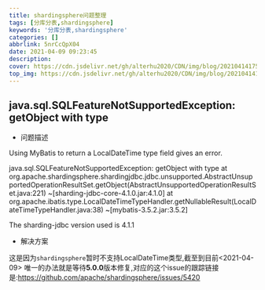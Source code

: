 ```yaml
---
title: shardingsphere问题整理
tags: [分库分表,shardingsphere]
keywords: '分库分表,shardingsphere'
categories: []
abbrlink: 5nrCcQpX04
date: 2021-04-09 09:23:45
description:
cover: https://cdn.jsdelivr.net/gh/alterhu2020/CDN/img/blog/20210414175757.jpeg
top_img: https://cdn.jsdelivr.net/gh/alterhu2020/CDN/img/blog/20210414175757.jpeg
---
```


## java.sql.SQLFeatureNotSupportedException: getObject with type

- 问题描述

Using MyBatis to return a LocalDateTime type field gives an error.

java.sql.SQLFeatureNotSupportedException: getObject with type
at org.apache.shardingsphere.shardingjdbc.jdbc.unsupported.AbstractUnsupportedOperationResultSet.getObject(AbstractUnsupportedOperationResultSet.java:221) ~[sharding-jdbc-core-4.1.0.jar:4.1.0]
at org.apache.ibatis.type.LocalDateTimeTypeHandler.getNullableResult(LocalDateTimeTypeHandler.java:38) ~[mybatis-3.5.2.jar:3.5.2]

The sharding-jdbc version used is 4.1.1

- 解决方案

这是因为`shardingsphere`暂时不支持LocalDateTime类型,截至到目前<2021-04-09> 唯一的办法就是等待**5.0.0**版本修复,对应的这个issue的跟踪链接是:<https://github.com/apache/shardingsphere/issues/5420>


